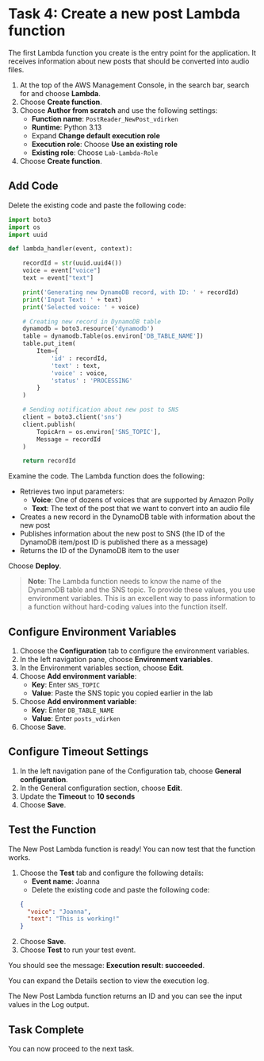 # Task 4: Create a new post Lambda function

The first Lambda function you create is the entry point for the application. It receives information about new posts that should be converted into audio files.

1. At the top of the AWS Management Console, in the search bar, search for and choose **Lambda**.
2. Choose **Create function**.
3. Choose **Author from scratch** and use the following settings:
   - **Function name**: `PostReader_NewPost_vdirken`
   - **Runtime**: Python 3.13
   - Expand **Change default execution role**
   - **Execution role**: Choose **Use an existing role**
   - **Existing role**: Choose `Lab-Lambda-Role`
4. Choose **Create function**.

## Add Code

Delete the existing code and paste the following code:

```python
import boto3
import os
import uuid

def lambda_handler(event, context):

    recordId = str(uuid.uuid4())
    voice = event["voice"]
    text = event["text"]

    print('Generating new DynamoDB record, with ID: ' + recordId)
    print('Input Text: ' + text)
    print('Selected voice: ' + voice)

    # Creating new record in DynamoDB table
    dynamodb = boto3.resource('dynamodb')
    table = dynamodb.Table(os.environ['DB_TABLE_NAME'])
    table.put_item(
        Item={
            'id' : recordId,
            'text' : text,
            'voice' : voice,
            'status' : 'PROCESSING'
        }
    )

    # Sending notification about new post to SNS
    client = boto3.client('sns')
    client.publish(
        TopicArn = os.environ['SNS_TOPIC'],
        Message = recordId
    )

    return recordId
```

Examine the code. The Lambda function does the following:

- Retrieves two input parameters:
  - **Voice**: One of dozens of voices that are supported by Amazon Polly
  - **Text**: The text of the post that we want to convert into an audio file
- Creates a new record in the DynamoDB table with information about the new post
- Publishes information about the new post to SNS (the ID of the DynamoDB item/post ID is published there as a message)
- Returns the ID of the DynamoDB item to the user

Choose **Deploy**.

> **Note**: The Lambda function needs to know the name of the DynamoDB table and the SNS topic. To provide these values, you use environment variables. This is an excellent way to pass information to a function without hard-coding values into the function itself.

## Configure Environment Variables

1. Choose the **Configuration** tab to configure the environment variables.
2. In the left navigation pane, choose **Environment variables**.
3. In the Environment variables section, choose **Edit**.
4. Choose **Add environment variable**:
   - **Key**: Enter `SNS_TOPIC`
   - **Value**: Paste the SNS topic you copied earlier in the lab
5. Choose **Add environment variable**:
   - **Key**: Enter `DB_TABLE_NAME`
   - **Value**: Enter `posts_vdirken`
6. Choose **Save**.

## Configure Timeout Settings

1. In the left navigation pane of the Configuration tab, choose **General configuration**.
2. In the General configuration section, choose **Edit**.
3. Update the **Timeout** to **10 seconds**
4. Choose **Save**.

## Test the Function

The New Post Lambda function is ready! You can now test that the function works.

1. Choose the **Test** tab and configure the following details:
   - **Event name**: Joanna
   - Delete the existing code and paste the following code:
   ```json
   {
     "voice": "Joanna",
     "text": "This is working!"
   }
   ```
2. Choose **Save**.
3. Choose **Test** to run your test event.

You should see the message: **Execution result: succeeded**.

You can expand the Details section to view the execution log.

The New Post Lambda function returns an ID and you can see the input values in the Log output.

## Task Complete
You can now proceed to the next task.
